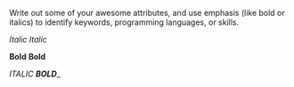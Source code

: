 Write out some of your awesome attributes, and use emphasis (like bold or italics) to identify keywords, programming languages, or skills. 

*Italic*
_Italic_

**Bold**
__Bold__

_ITALIC **BOLD**__

